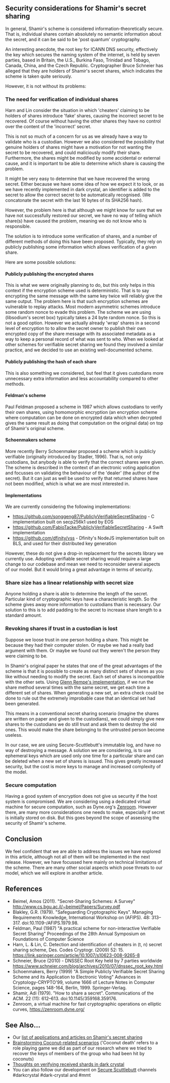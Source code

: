 
## Security considerations for Shamir's secret sharing

In general, Shamir's scheme is considered information-theoretically secure.  That is, individual shares contain absolutely no semantic information about the secret, and it can be said to be 'post quantum' cryptography.

An interesting anecdote, the root key for ICANN DNS security, effectively the key which secures the naming system of the internet, is held by seven parties, based in Britain, the U.S., Burkina Faso, Trinidad and Tobago, Canada, China, and the Czech Republic. Cryptographer Bruce Schneier has alleged that they are holders of Shamir's secret shares, which indicates the scheme is taken quite seriously.

However, it is not without its problems:

### The need for verification of individual shares

Harn and Lin consider the situation in which 'cheaters' claiming to be holders of shares introduce 'fake' shares, causing the incorrect secret to be recovered.  Of course without having the other shares they have no control over the content of the 'incorrect' secret. 

This is not so much of a concern for us as we already have a way to validate who is a custodian.  However we also considered the possibility that genuine holders of shares might have a motivation for not wanting the secret to be recovered, and could maliciously modify their share.  Furthermore, the shares might be modified by some accidental or external cause, and it is important to be able to determine which share is causing the problem.

It might be very easy to determine that we have recovered the wrong secret.  Either because we have some idea of how we expect it to look, or as we have recently implemented in dark crystal, an identifier is added to the secret to allow the correct secret to be automatically recognised.  (We concatonate the secret with the last 16 bytes of its SHA256 hash). 

However, the problem here is that although we might know for sure that we have not successfully restored our secret, we have no way of telling which share(s) have caused the problem, meaning we do not know who is responsible. 

The solution is to introduce some verification of shares, and a number of different methods of doing this have been proposed.  Typically, they rely on publicly publishing some information which allows verification of a given share.

Here are some possible solutions:

#### Publicly publishing the encrypted shares  

This is what we were originally planning to do, but this only helps in this context if the encryption scheme used is deterministic.  That is to say encrypting the same message with the same key twice will reliably give the same output.  The problem here is that such encryption schemes are vulnerable to replay attacks.  Most modern asymmetric schemes introduce some random nonce to evade this problem. The scheme we are using (libsodium's secret box) typically takes a 24 byte random nonce.  So this is not a good option.  However we actually already 'wrap' shares in a second level of encryption to to allow the secret owner to publish their own encrypted copy of the share message with its associated metadata as a way to keep a personal record of what was sent to who. When we looked at other schemes for verifiable secret sharing we found they involved a similar practice, and we decided to use an existing well-documented scheme. 

#### Publicly publishing the hash of each share

This is also something we considered, but feel that it gives custodians more unnecessary extra information and less accountability compared to other methods.

#### Feldman's scheme 

Paul Feldman proposed a scheme in 1987 which allows custodians to verify their own shares, using homomorphic encryption (an encryption scheme where computation can be done on encrypted data which when decrypted gives the same result as doing that computation on the original data) on top of Shamir's original scheme.

#### Schoenmakers scheme

More recently Berry Schoenmaker proposed a scheme which is publicly verifiable (originally introduced by Stadler, 1996).  That is, not only custodians, but anybody is able to verify that the correct shares were given.  The scheme is described in the context of an electronic voting application and focusses on validating the behaviour of the 'dealer' (the author of the secret).  But it can just as well be used to verify that returned shares have not been modified, which is what we are most interested in. 

#### Implementations

We are currently considering the following implementations:

- https://github.com/songgeng87/PubliclyVerifiableSecretSharing - C implementation built on secp256k1 used by EOS
- https://github.com/FabioTacke/PubliclyVerifiableSecretSharing - A Swift implementation 
- https://github.com/dfinity/vss - Dfinity's NodeJS implementation built on BLS, and used for their distributed key generation

However, these do not give a drop-in replacement for the secrets library we currently use.  Adopting verifiable secret sharing would require a large change to our codebase and mean we need to reconsider several aspects of our model.  But it would bring a great advantage in terms of security.

### Share size has a linear relationship with secret size

Anyone holding a share is able to determine the length of the secret.  Particular kind of cryptographic keys have a characteristic length.  So the scheme gives away more information to custodians than is necessary.  Our solution to this is to add padding to the secret to increase share length to a standard amount.

### Revoking shares if trust in a custodian is lost

Suppose we loose trust in one person holding a share. This might be because they had their computer stolen. Or maybe we had a really bad argument with them. Or maybe we found out they weren't the person they were claiming to be.

In Shamir's original paper he states that one of the great advantages of the scheme is that it is possible to create as many distinct sets of shares as you like without needing to modify the secret. Each set of shares is incompatible with the other sets. Using [Glenn Rempe's implementation](https://github.com/grempe/secrets.js), if we run the share method several times with the same secret, we get each time a different set of shares. When generating a new set, an extra check could be done to rule out the extremely improbable case that an identical set had been generated.

This means in a conventional secret sharing scenario (imagine the shares are written on paper and given to the custodians), we could simply give new shares to the custodians we do still trust and ask them to destroy the old ones. This would make the share belonging to the untrusted person become useless.

In our case, we are using Secure-Scuttlebutt's immutable log, and have no way of destroying a message. A solution we are considering, is to use ephemeral keys which are used only one time for a particular share and can be deleted when a new set of shares is issued. This gives greatly increased security, but the cost is more keys to manage and increased complexity of the model. 

### Secure computation

Having a good system of encryption does not give us security if the host system is compromised. We are considering using a dedicated virtual machine for secure computation, such as Dyne.org's [Zenroom](https://zenroom.dyne.org). However there, are many more considerations one needs to make, especially if secret is initially stored on disk.  But this goes beyond the scope of assessing the security of Shamir's scheme. 

## Conclusion

We feel confident that we are able to address the issues we have explored in this article, although not all of them will be implemented in the next release. However, we have focussed here mainly on technical limitations of the scheme.  There are many other social aspects which pose threats to our model, which we will explore in another article. 

## References

- Beimel, Amos (2011). "Secret-Sharing Schemes: A Survey" http://www.cs.bgu.ac.il/~beimel/Papers/Survey.pdf
- Blakley, G.R. (1979). "Safeguarding Cryptographic Keys". Managing Requirements Knowledge, International Workshop on (AFIPS). 48: 313–317. doi:10.1109-/AFIPS.1979.98.
- Feldman, Paul (1987) "A practical scheme for non-interactive Verifiable Secret Sharing" Proceedings of the 28th Annual Symposium on Foundations of Computer Science
- Harn, L. & Lin, C. Detection and identification of cheaters in (t, n) secret sharing scheme, Des. Codes Cryptogr. (2009) 52: 15. https://link.springer.com/article/10.1007/s10623-008-9265-8
- Schneier, Bruce (2010) - DNSSEC Root Key held by 7 parties worldwide https://www.schneier.com/blog/archives/2010/07/dnssec_root_key.html
- Schoenmakers, Berry (1999) "A Simple Publicly Verifiable Secret Sharing Scheme and its Application to Electronic Voting" Advances in Cryptology-CRYPTO'99, volume 1666 of Lecture Notes in Computer Science, pages 148-164, Berlin, 1999. Springer-Verlag. 
- Shamir, Adi (1979). "How to share a secret". Communications of the ACM. 22 (11): 612–613. doi:10.1145/359168.359176.
- Zenroom, a virtual machine for fast cryptographic operations on elliptic curves, https://zenroom.dyne.org/

## See Also...

- Our [list of applications and articles on Shamir's secret sharing](https://github.com/blockades/mmt_resources/blob/master/research/shamirs_secret_sharing_applications.md)
- [Brainstorming Coconut-related scenarios](https://github.com/blockades/mmt_resources/blob/master/research/coconut_brainstorm.md) ('Coconut death' refers to a role playing game we did as part of our research where we tried to recover the keys of members of the group who had been hit by coconuts)
- [Thoughts on verifying received shards in dark crystal](https://github.com/blockades/mmt_resources/blob/master/research/verifying_recived_shards.md)
- You can also follow our development on [Secure Scuttlebutt](https://www.scuttlebutt.nz/) channels #darkcrystal #dark-crystal and #mmt
